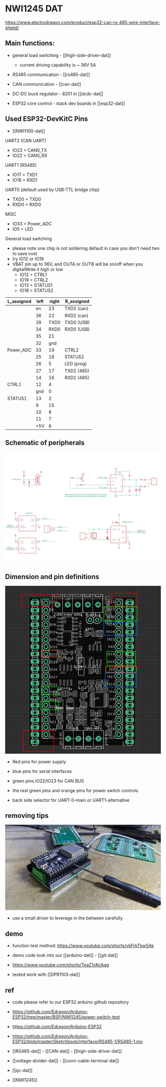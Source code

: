 
# NWI1245 DAT

https://www.electrodragon.com/product/esp32-can-rs-485-wire-interface-shield/

## Main functions:
- general load switching - [[high-side-driver-dat]]
  - current driving capability is ~ 36V 5A

- RS485 communication - [[rs485-dat]]
- CAN communication - [[can-dat]]
- DC-DC buck regulator - 8201 in [[dcdc-dat]]
- ESP32 core control - stack dev boards in [[esp32-dat]]

## Used ESP32-DevKitC Pins

- [[NWI1100-dat]]

UART2 (CAN UART)
- IO23 = CAN0_TX
- IO22 = CAN0_RX

UART1 (RS485)
- IO17 = TXD1 
- IO16 = RXD1

UART0 (default used by USB-TTL bridge chip)
- TXD0 = TXD0
- RXD0 = RXD0 

MISC
- IO33 = Power_ADC
- IO5 = LED

General load switching 
- please note one chip is not soldering default in case you don't need two to save cost
- try IO12 or IO19
- VBAT pin up to 36V, and OUTA or OUTB will be on/off when you digitalWrite it high or low
  - IO12 = CTRL1
  - IO19 = CTRL2 
  - IO13 = STATUS1
  - IO18 = STATUS2


| L_assigned | left | right | R_assigned  |
| ---------- | ---- | ----- | ----------- |
|            | en   | 23    | TXD2 (can)  |
|            | 36   | 22    | RXD2 (can)  |
|            | 39   | TXD0  | TXD0 (USB)  |
|            | 34   | RXD0  | RXD0  (USB) |
|            | 35   | 21    |             |
|            | 32   | gnd   |             |
| Power_ADC  | 33   | 19    | CTRL2       |
|            | 25   | 18    | STATUS2     |
|            | 26   | 5     | LED (prog)  |
|            | 27   | 17    | TXD1 (485)  |
|            | 14   | 16    | RXD1 (485)  |
| CTRL1      | 12   | 4     |             |
|            | gnd  | 0     |             |
| STATUS1    | 13   | 2     |             |
|            | 9    | 15    |             |
|            | 10   | 8     |             |
|            | 11   | 7     |             |
|            | +5V  | 6     |             |



## Schematic of peripherals

![](NWI1245-2112-28-2022.jpg)


## Dimension and pin definitions 

![](2024-04-22-16-38-16.png)

- Red pins for power supply 
- blue pins for serial interfaces
- green pins IO22/IO23 for CAN BUS
- the rest green pins and orange pins for power switch controls 

- back side selector for UART-0-main or UART1-alternative

## removing tips 

![](2024-01-13-11-00-30.png)

- use a small driver to leverage in the between carefully 


## demo 

- function test method: https://www.youtube.com/shorts/vkFrkTkw5Ak
- demo code look into our [[arduino-dat]] - [[git-dat]]

- https://www.youtube.com/shorts/TeaZ1xKcAqg

- tested work with [[DPR1103-dat]]




## ref
- code please refer to our ESP32 arduino github repository 
- https://github.com/Edragon/Arduino-ESP32/tree/master/BSP/NWI1245/power-switch-test
- https://github.com/Edragon/Arduino-ESP32
- https://github.com/Edragon/Arduino-ESP32/blob/master/Sketchbook/interface/RS485-1/RS485-1.ino


- [[RS485-dat]] - [[CAN-dat]] - [[high-side-driver-dat]]

- [[voltage-divider-dat]] - [[conn-cable-terminal-dat]]

- [[qc-dat]]

- [[NWI1245]]